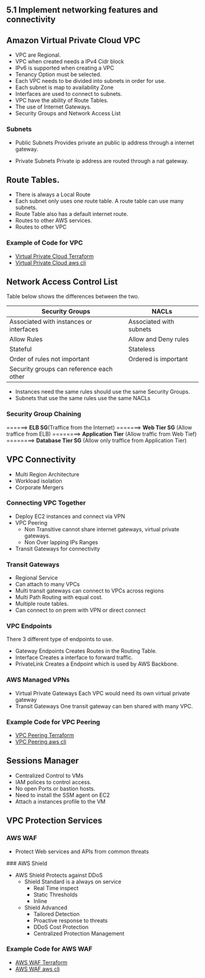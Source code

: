 ## 5.1 Implement networking features and connectivity

## Amazon Virtual Private Cloud **VPC**
- VPC are Regional.
- VPC when created needs a IPv4 Cidr block
- IPv6 is supported when creating a VPC
- Tenancy Option must be selected.
- Each VPC needs to be divided into subnets in order for use.
- Each subnet is map to availability Zone
- Interfaces are used to connect to subnets.
- VPC have the ability of Route Tables.
- The use of Internet Gateways.
- Security Groups and Network Access List

### Subnets
- Public Subnets
Provides private an public ip address through a internet gateway.

- Private Subnets
Private ip address are routed through a nat gateway.

## Route Tables.
- There is always a Local Route
- Each subnet only uses one route table. A route table can use many subnets.
- Route Table also has a default internet route.
- Routes to other AWS services.
- Routes to other VPC

### Example of  Code for VPC
- [Virtual Private Cloud Terraform](Template)
- [Virtual Private Cloud aws cli](Template)

## Network Access Control List
Table below shows the differences between the two.

|Security Groups |NACLs |
--- | --- 
|Associated with instances or interfaces|Associated with subnets|
|Allow Rules|Allow and Deny rules|
|Stateful|Stateless|
|Order of rules not important|Ordered is important|
|Security groups can reference each other|

- Instances need the same rules should use the same Security Groups.
- Subnets that use the same rules use the same NACLs

### Security Group Chaining

======> **ELB SG**(Traffice from the Internet) =======> **Web Tier SG** (Allow traffice from ELB) ========> **Application Tier** (Allow traffic from Web Tief) ========> **Database Tier SG** (Allow only traffice from Application Tier) 

## VPC Connectivity
- Multi Region Architecture
- Workload isolation
- Corporate Mergers

### Connecting VPC Together
- Deploy EC2 instances and connect via VPN
- VPC Peering
  - Non Transitive cannot share internet gateways, virtual private gateways.
  - Non Over lapping IPs Ranges
- Transit Gateways for connectivity

### Transit Gateways
- Regional Service
- Can attach to many VPCs
- Multi transit gateways can connect to VPCs across regions
- Multi Path Routing with equal cost.
- Multiple route tables.
- Can connect to on prem with VPN or direct connect

### VPC Endpoints
There 3 different type of endpoints to use.
- Gateway Endpoints Creates Routes in the Routing Table.
- Interface Creates a interface to forward traffic.
- PrivateLink Creates a Endpoint which is used by AWS Backbone.

### AWS Managed VPNs
- Virtual Private Gateways Each VPC would need its own virtual private gateway
- Transit Gateways One transit gateway can ben shared with many VPC.

### Example Code for VPC Peering
- [VPC Peering Terraform](Template)
- [VPC Peering aws cli](Template)

## Sessions Manager
- Centralized Control to VMs
- IAM polices to control access.
- No open Ports or bastion hosts.
- Need to install the SSM agent on EC2
- Attach a instances profile to the VM

## VPC Protection Services

### AWS WAF
- Protect Web services and APIs from common threats


### AWS Shield
- AWS Shield Protects against DDoS
     - Shield Standard is a always on service
       - Real Time inspect
       - Static Thresholds
       - Inline
     - Shield Advanced
       - Tailored Detection
       - Proactive response to threats
       - DDoS Cost Protection
       - Centralized  Protection Management

### Example Code for AWS WAF
- [AWS WAF Terraform](Template)
- [AWS WAF aws cli](Template)
